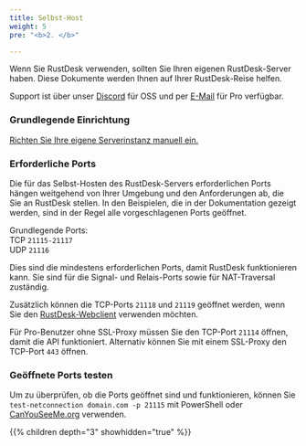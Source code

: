 ```yaml
---
title: Selbst-Host
weight: 5
pre: "<b>2. </b>"

---
```






Wenn Sie RustDesk verwenden, sollten Sie Ihren eigenen RustDesk-Server haben. Diese Dokumente werden Ihnen auf Ihrer RustDesk-Reise helfen.

Support ist über unser [Discord](https://discord.com/invite/nDceKgxnkV) für OSS und per [E-Mail](mailto:support@rustdesk.com) für Pro verfügbar.

### Grundlegende Einrichtung

[Richten Sie Ihre eigene Serverinstanz manuell ein.](https://rustdesk.com/docs/de/self-host/rustdesk-server-oss/install/#richten-sie-ihre-eigene-serverinstanz-manuell-ein)

### Erforderliche Ports

Die für das Selbst-Hosten des RustDesk-Servers erforderlichen Ports hängen weitgehend von Ihrer Umgebung und den Anforderungen ab, die Sie an RustDesk stellen. In den Beispielen, die in der Dokumentation gezeigt werden, sind in der Regel alle vorgeschlagenen Ports geöffnet.

Grundlegende Ports: \
TCP `21115-21117` \
UDP `21116`

Dies sind die mindestens erforderlichen Ports, damit RustDesk funktionieren kann. Sie sind für die Signal- und Relais-Ports sowie für NAT-Traversal zuständig.

Zusätzlich können die TCP-Ports `21118` und `21119` geöffnet werden, wenn Sie den [RustDesk-Webclient](https://rustdesk.com/docs/de/dev/build/web/) verwenden möchten.

Für Pro-Benutzer ohne SSL-Proxy müssen Sie den TCP-Port `21114` öffnen, damit die API funktioniert. Alternativ können Sie mit einem SSL-Proxy den TCP-Port `443` öffnen.

### Geöffnete Ports testen

Um zu überprüfen, ob die Ports geöffnet sind und funktionieren, können Sie `test-netconnection domain.com -p 21115` mit PowerShell oder [CanYouSeeMe.org](https://canyouseeme.org/) verwenden.

{{% children depth="3" showhidden="true" %}}
